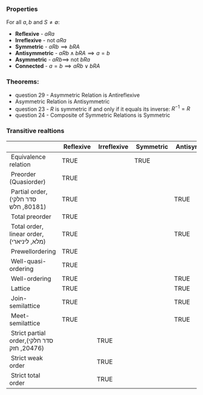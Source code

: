 ### Properties

For all $a,b$ and $S\ne \emptyset :$
- **Reflexive** - $aRa$
- **Irreflexive** - not $aRa$
- **Symmetric** - $aRb \implies bRA$
- **Antisymmetric** - $aRb \land bRA \implies a=b$
- **Asymmetric** - $aRb \implies$ not $bRa$
- **Connected** - $a=b \implies aRb \lor bRA$


### Theorems:
- question 29 - Asymmetric Relation is Antireflexive
- Asymmetric Relation is Antisymmetric
- question 23 - $R$ is symmetric if and only if it equals its inverse: $R^{-1} = R$ 
- question 24 - Composite of Symmetric Relations is Symmetric

### Transitive realtions 

|                                             |  Reflexive |  Irreflexive |  Symmetric |  Antisymmetric |  Asymmetric |  Connected |
| ------------------------------------------- | ---------- | ------------ | ---------- | -------------- | ----------- | ---------- |
|  Equivalence relation                       | TRUE       |              | TRUE       |                |             |            |
|  Preorder (Quasiorder)                      | TRUE       |              |            |                |             |            |
|  Partial order, (סדר חלקי 80181, חלש)       | TRUE       |              |            | TRUE           |             |            |
|  Total preorder                             | TRUE       |              |            |                |             | TRUE       |
|  Total order, linear order, (מלא, ליניארי)  | TRUE       |              |            | TRUE           |             | TRUE       |
|  Prewellordering                            | TRUE       |              |            |                |             | TRUE       |
|  Well-quasi-ordering                        | TRUE       |              |            |                |             |            |
|  Well-ordering                              | TRUE       |              |            | TRUE           |             | TRUE       |
|  Lattice                                    | TRUE       |              |            | TRUE           |             |            |
|  Join-semilattice                           | TRUE       |              |            | TRUE           |             |            |
|  Meet-semilattice                           | TRUE       |              |            | TRUE           |             |            |
|  Strict partial order,(סדר חלקי 20476, חזק) |            | TRUE         |            |                | TRUE        |            |
|  Strict weak order                          |            | TRUE         |            |                | TRUE        |            |
|  Strict total order                         |            | TRUE         |            |                | TRUE        | TRUE       |
